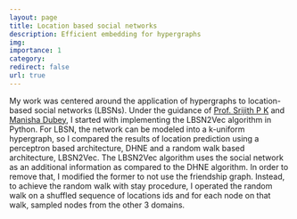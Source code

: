 ```yaml
---
layout: page
title: Location based social networks
description: Efficient embedding for hypergraphs
img:
importance: 1
category: 
redirect: false
url: true
---
```


My work was centered around the application of hypergraphs to location-based social
networks (LBSNs). Under the guidance of [Prof. Srijith P K](https://sites.google.com/site/pksrijith/home) and [Manisha Dubey](https://sites.google.com/view/brainiith/people?authuser=0), I started with implementing the LBSN2Vec algorithm in Python. For LBSN, the network can be modeled into a k-uniform hypergraph, so I compared the results of location prediction using a perceptron based architecture, DHNE and a random walk based architecture, LBSN2Vec. The LBSN2Vec algorithm uses the social network as an additional information as compared to the DHNE algorithm. In order to remove that, I modified the former to not use the friendship graph. Instead, to achieve the random walk with stay procedure, I operated the random walk on a shuffled sequence of locations ids and for each node on that walk, sampled nodes from the other 3 domains. 
